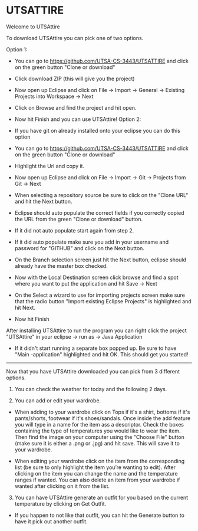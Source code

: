 # UTSATTIRE

Welcome to UTSAttire

To download UTSAttire you can pick one of two options.

Option 1:

  -	You can go to https://github.com/UTSA-CS-3443/UTSATTIRE and click on the green button "Clone or download"
  -	Click download ZIP (this will give you the project)
  -	Now open up Eclipse and click on File -> Import -> General -> Existing Projects into Workspace -> Next
  -	Click on Browse and find the project and hit open.
  -	Now hit Finish and you can use UTSAttire!
Option 2:

  -	If you have git on already installed onto your eclipse you can do this option
  -	You can go to https://github.com/UTSA-CS-3443/UTSATTIRE and click on the green button "Clone or download"
  -	Highlight the Url and copy it.
  -	Now open up Eclipse and click on File -> Import -> Git -> Projects from Git -> Next
  -	When selecting a repository source be sure to click on the "Clone URL" and hit the Next button.
  -	Eclipse should auto populate the correct fields if you correctly copied the URL from the green "Clone or download" button.
  -	If it did not auto populate start again from step 2.
  -	If it did auto populate make sure you add in your username and password for "GITHUB" and click on the Next button.
  -	On the Branch selection screen just hit the Next button, eclipse should already have the master box checked.
  -	Now with the Local Destination screen click browse and find a spot where you want to put the application and hit Save -> Next
  -	On the Select a wizard to use for importing projects screen make sure that the radio button "Import existing Eclipse Projects" is       highlighted and hit Next.
  -	Now hit Finish

  After installing UTSAttire to run the program you can right click the project "UTSAttire" in your eclipse -> run as -> Java        Application
  
  -	If it didn't start running a separate box popped up. Be sure to have "Main -application" highlighted and hit OK. This should get you     started!

----------------------------------------------------------------------------------------------------------------------------------------

Now that you have UTSAttire downloaded you can pick from 3 different options.

1.	You can check the weather for today and the following 2 days.

2.	You can add or edit your wardrobe.

  -	When adding to your wardrobe click on Tops if it's a shirt, bottoms if it's pants/shorts, footwear if it's shoes/sandals. Once  inside the add feature you will type in a name for the item ass a descriptor. Check the boxes containing the type of temperatures you would like to wear the item. Then find the image on your computer using the "Choose File" button (make sure it is either a .png or .jpg) and hit save. This will save it to your wardrobe.
  
  -	When editing your wardrobe click on the item from the corresponding list (be sure to only highlight the item you’re wanting to edit). After clicking on the item you can change the name and the temperature ranges if wanted. You can also delete an item from your wardrobe if wanted after clicking on it from the list.
  
3.	You can have UTSAttire generate an outfit for you based on the current temperature by clicking on Get Outfit.

  -	If you happen to not like that outfit, you can hit the Generate button to have it pick out another outfit.

